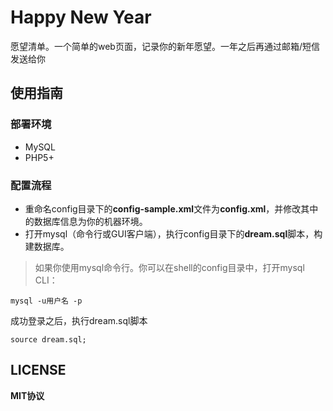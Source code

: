 # Happy New Year
愿望清单。一个简单的web页面，记录你的新年愿望。一年之后再通过邮箱/短信发送给你
## 使用指南
### 部署环境
- MySQL
- PHP5+

### 配置流程
- 重命名config目录下的**config-sample.xml**文件为**config.xml**，并修改其中的数据库信息为你的机器环境。
- 打开mysql（命令行或GUI客户端），执行config目录下的**dream.sql**脚本，构建数据库。

>如果你使用mysql命令行。你可以在shell的config目录中，打开mysql CLI：

```shell
mysql -u用户名 -p
```
成功登录之后，执行dream.sql脚本
```mysql
source dream.sql;
```

## LICENSE
**MIT协议**
